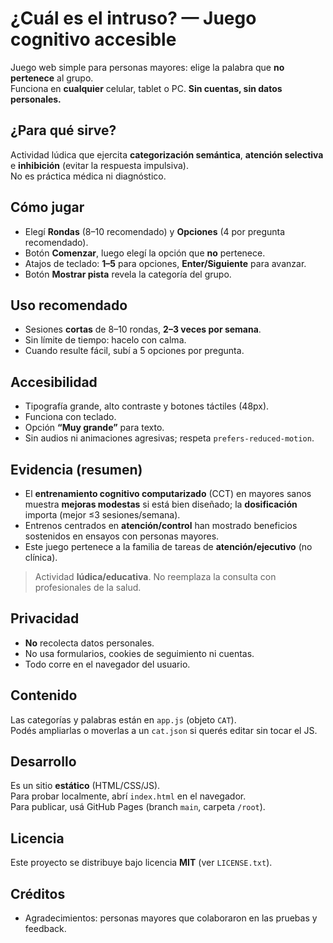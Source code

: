 # ¿Cuál es el intruso? — Juego cognitivo accesible

Juego web simple para personas mayores: elige la palabra que **no pertenece** al grupo.  
Funciona en **cualquier** celular, tablet o PC. **Sin cuentas, sin datos personales.**


## ¿Para qué sirve?
Actividad lúdica que ejercita **categorización semántica**, **atención selectiva** e **inhibición** (evitar la respuesta impulsiva).  
No es práctica médica ni diagnóstico.

## Cómo jugar
- Elegí **Rondas** (8–10 recomendado) y **Opciones** (4 por pregunta recomendado).  
- Botón **Comenzar**, luego elegí la opción que **no** pertenece.  
- Atajos de teclado: **1–5** para opciones, **Enter/Siguiente** para avanzar.  
- Botón **Mostrar pista** revela la categoría del grupo.

## Uso recomendado
- Sesiones **cortas** de 8–10 rondas, **2–3 veces por semana**.  
- Sin límite de tiempo: hacelo con calma.  
- Cuando resulte fácil, subí a 5 opciones por pregunta.

## Accesibilidad
- Tipografía grande, alto contraste y botones táctiles (48px).  
- Funciona con teclado.  
- Opción **“Muy grande”** para texto.  
- Sin audios ni animaciones agresivas; respeta `prefers-reduced-motion`.

## Evidencia (resumen)
- El **entrenamiento cognitivo computarizado** (CCT) en mayores sanos muestra **mejoras modestas** si está bien diseñado; la **dosificación** importa (mejor ≤3 sesiones/semana).  
- Entrenos centrados en **atención/control** han mostrado beneficios sostenidos en ensayos con personas mayores.  
- Este juego pertenece a la familia de tareas de **atención/ejecutivo** (no clínica).

> Actividad **lúdica/educativa**. No reemplaza la consulta con profesionales de la salud.

## Privacidad
- **No** recolecta datos personales.  
- No usa formularios, cookies de seguimiento ni cuentas.  
- Todo corre en el navegador del usuario.

## Contenido
Las categorías y palabras están en `app.js` (objeto `CAT`).  
Podés ampliarlas o moverlas a un `cat.json` si querés editar sin tocar el JS.

## Desarrollo
Es un sitio **estático** (HTML/CSS/JS).  
Para probar localmente, abrí `index.html` en el navegador.  
Para publicar, usá GitHub Pages (branch `main`, carpeta `/root`).

## Licencia
Este proyecto se distribuye bajo licencia **MIT** (ver `LICENSE.txt`).

## Créditos
- Agradecimientos: personas mayores que colaboraron en las pruebas y feedback.
